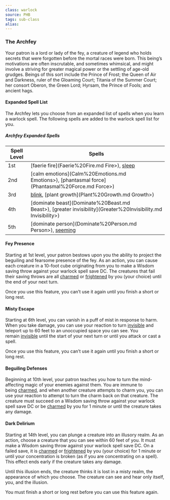 ```yaml
---
class: warlock
source: PHB
tags: sub-class
alias:
---
```

### The Archfey

Your patron is a lord or lady of the fey, a creature of legend who holds secrets that were forgotten before the mortal races were born. This being’s motivations are often inscrutable, and sometimes whimsical, and might involve a striving for greater magical power or the settling of age-old grudges. Beings of this sort include the Prince of Frost; the Queen of Air and Darkness, ruler of the Gloaming Court; Titania of the Summer Court; her consort Oberon, the Green Lord; Hyrsam, the Prince of Fools; and ancient hags.

#### Expanded Spell List

The Archfey lets you choose from an expanded list of spells when you learn a warlock spell. The following spells are added to the warlock spell list for you.

##### Archfey Expanded Spells
|Spell Level|Spells|
|---|---|
|1st|[faerie fire](Faerie%20Fire.md Fire>), [sleep](Sleep.md)|
|2nd|[calm emotions](Calm%20Emotions.md Emotions>), [phantasmal force](Phantasmal%20Force.md Force>)|
|3rd|[blink](4.%20Mechanics/Spells/SRD/Blink.md), [plant growth](Plant%20Growth.md Growth>)|
|4th|[dominate beast](Dominate%20Beast.md Beast>), [greater invisibility](Greater%20Invisibility.md Invisibility>)|
|5th|[dominate person](Dominate%20Person.md Person>), [seeming](Seeming.md)|

#### Fey Presence

Starting at 1st level, your patron bestows upon you the ability to project the beguiling and fearsome presence of the fey. As an action, you can cause each creature in a 10-foot cube originating from you to make a Wisdom saving throw against your warlock spell save DC. The creatures that fail their saving throws are all [charmed](Conditions.md#Charmed) or [frightened](Conditions.md#Frightened) by you (your choice) until the end of your next turn.

Once you use this feature, you can’t use it again until you finish a short or long rest.

#### Misty Escape

Starting at 6th level, you can vanish in a puff of mist in response to harm. When you take damage, you can use your reaction to turn [invisible](Conditions.md#Invisible) and teleport up to 60 feet to an unoccupied space you can see. You remain [invisible](Conditions.md#Invisible) until the start of your next turn or until you attack or cast a spell.

Once you use this feature, you can’t use it again until you finish a short or long rest.

#### Beguiling Defenses

Beginning at 10th level, your patron teaches you how to turn the mind-affecting magic of your enemies against them. You are immune to being [charmed](Conditions.md#Charmed), and when another creature attempts to charm you, you can use your reaction to attempt to turn the charm back on that creature. The creature must succeed on a Wisdom saving throw against your warlock spell save DC or be [charmed](Conditions.md#Charmed) by you for 1 minute or until the creature takes any damage.

#### Dark Delirium

Starting at 14th level, you can plunge a creature into an illusory realm. As an action, choose a creature that you can see within 60 feet of you. It must make a Wisdom saving throw against your warlock spell save DC. On a failed save, it is [charmed](Conditions.md#Charmed) or [frightened](Conditions.md#Frightened) by you (your choice) for 1 minute or until your concentration is broken (as if you are concentrating on a spell). This effect ends early if the creature takes any damage.

Until this illusion ends, the creature thinks it is lost in a misty realm, the appearance of which you choose. The creature can see and hear only itself, you, and the illusion.

You must finish a short or long rest before you can use this feature again.
